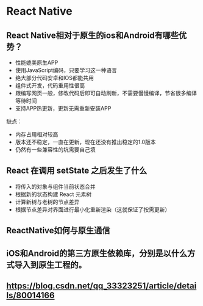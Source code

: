 # React Native


## React Native相对于原生的ios和Android有哪些优势？

- 性能媲美原生APP
- 使用JavaScript编码，只要学习这一种语言
- 绝大部分代码安卓和IOS都能共用
- 组件式开发，代码重用性很高
- 跟编写网页一般，修改代码后即可自动刷新，不需要慢慢编译，节省很多编译等待时间
- 支持APP热更新，更新无需重新安装APP

缺点：

- 内存占用相对较高
- 版本还不稳定，一直在更新，现在还没有推出稳定的1.0版本
- 仍然有一些兼容性的坑需要自己填

## React 在调用 setState 之后发生了什么

- 将传入的对象与组件当前状态合并
- 根据新的状态构建 React 元素树
- 计算新树与老树的节点差异
- 根据节点差异对界面进行最小化重新渲染（这就保证了按需更新）

##  ReactNative如何与原生通信

## iOS和Android的第三方原生依赖库，分别是以什么方式导入到原生工程的。

## https://blog.csdn.net/qq_33323251/article/details/80014166
